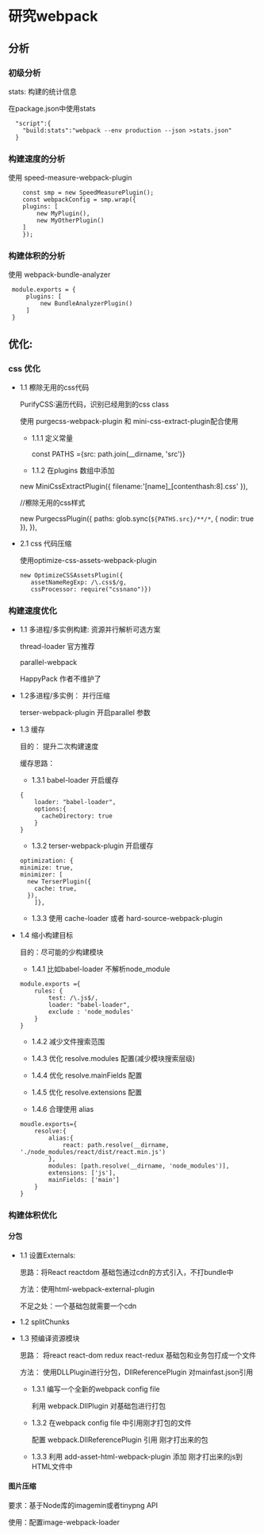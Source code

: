 # 研究webpack 
## 分析
### 初级分析
stats: 构建的统计信息

在package.json中使用stats

  ```
    "script":{
      "build:stats":"webpack --env production --json >stats.json"
    }
  ```

### 构建速度的分析
使用 speed-measure-webpack-plugin

    
        const smp = new SpeedMeasurePlugin();       
        const webpackConfig = smp.wrap({
        plugins: [
            new MyPlugin(),
            new MyOtherPlugin()
        ]
        });
    

### 构建体积的分析
 使用 webpack-bundle-analyzer
 
     module.exports = {
         plugins: [
             new BundleAnalyzerPlugin()
         ]
     }
 

## 优化:
### css 优化
   * 1.1 檫除无用的css代码
   
       PurifyCSS:遍历代码，识别已经用到的css class
       
       使用 purgecss-webpack-plugin 和 mini-css-extract-plugin配合使用
        * 1.1.1 定义常量
        
            const PATHS ={src: path.join(__dirname, 'src')}

        * 1.1.2 在plugins 数组中添加
        
        new MiniCssExtractPlugin({
            filename:'[name]_[contenthash:8].css'
        }),
        
        //檫除无用的css样式
        
        new PurgecssPlugin({
            paths: glob.sync(`${PATHS.src}/**/*`,  { nodir: true }),
        }),
        
   * 2.1 css 代码压缩
 
       使用optimize-css-assets-webpack-plugin
       
         new OptimizeCSSAssetsPlugin({
            assetNameRegExp: /\.css$/g,
            cssProcessor: require("cssnano")})

### 构建速度优化

* 1.1 多进程/多实例构建: 资源并行解析可选方案

  thread-loader 官方推荐
        
  parallel-webpack
  
  HappyPack 作者不维护了

* 1.2多进程/多实例： 并行压缩

  terser-webpack-plugin 开启parallel 参数
  
* 1.3 缓存

    目的： 提升二次构建速度
    
    缓存思路：
     
     * 1.3.1 babel-loader 开启缓存
      
      {
          loader: "babel-loader",
          options:{
            cacheDirectory: true
          }
      }
       
     * 1.3.2 terser-webpack-plugin 开启缓存
  
      optimization: {
      minimize: true,
      minimizer: [
        new TerserPlugin({
          cache: true,
        }),
          ]},
          
     * 1.3.3 使用 cache-loader 或者 hard-source-webpack-plugin
* 1.4 缩小构建目标

     目的：尽可能的少构建模块
      
     * 1.4.1 比如babel-loader 不解析node_module
      
      module.exports ={
          rules: {
              test: /\.js$/,
              loader: "babel-loader",
              exclude : 'node_modules'
          }
      }
      
     * 1.4.2 减少文件搜索范围
      
     * 1.4.3 优化 resolve.modules 配置(减少模块搜索层级)
      
     * 1.4.4 优化 resolve.mainFields 配置
      
     * 1.4.5 优化 resolve.extensions 配置
      
     * 1.4.6 合理使用 alias
      
      moudle.exports={
          resolve:{
              alias:{
                  react: path.resolve(__dirname, './node_modules/react/dist/react.min.js')
              },
              modules: [path.resolve(__dirname, 'node_modules')],
              extensions: ['js'],
              mainFields: ['main']
          }
      }     

### 构建体积优化
#### 分包
* 1.1 设置Externals:

    思路：将React reactdom 基础包通过cdn的方式引入，不打bundle中
    
    方法：使用html-webpack-external-plugin
    
    不足之处：一个基础包就需要一个cdn
    
* 1.2 splitChunks

* 1.3 预编译资源模块

    思路： 将react react-dom redux react-redux 基础包和业务包打成一个文件
    
    方法： 使用DLLPlugin进行分包，DllReferencePlugin 对mainfast.json引用

    * 1.3.1 编写一个全新的webpack config file
     
      利用 webpack.DllPlugin 对基础包进行打包
      
    * 1.3.2 在webpack config file 中引用刚才打包的文件
    
      配置 webpack.DllReferencePlugin 引用 刚才打出来的包
      
    * 1.3.3 利用 add-asset-html-webpack-plugin 添加 刚才打出来的js到HTML文件中

#### 图片压缩

要求：基于Node库的imagemin或者tinypng API

使用：配置image-webpack-loader



